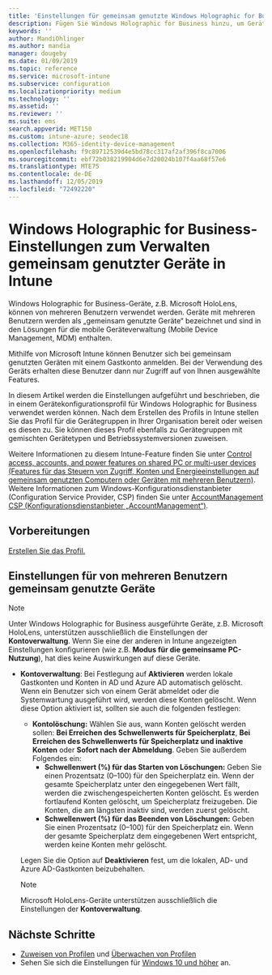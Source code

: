 ```yaml
---
title: 'Einstellungen für gemeinsam genutzte Windows Holographic for Business-Geräte – Microsoft Intune: Azure | Microsoft-Dokumentation'
description: Fügen Sie Windows Holographic for Business hinzu, um Geräte zu konfigurieren, die gemeinsam genutzt oder von mehreren Benutzern in Microsoft Intune verwendet werden. Hier finden Sie die Einstellungen für die Kontoverwaltung und ihren Auswirkungen auf die Geräte (einschließlich Microsoft HoloLens).
keywords: ''
author: MandiOhlinger
ms.author: mandia
manager: dougeby
ms.date: 01/09/2019
ms.topic: reference
ms.service: microsoft-intune
ms.subservice: configuration
ms.localizationpriority: medium
ms.technology: ''
ms.assetid: ''
ms.reviewer: ''
ms.suite: ems
search.appverid: MET150
ms.custom: intune-azure; seodec18
ms.collection: M365-identity-device-management
ms.openlocfilehash: f9c89712539d4e5bd78cc317af2af396f8ca7006
ms.sourcegitcommit: ebf72b038219904d6e7d20024b107f4aa68f57e6
ms.translationtype: MTE75
ms.contentlocale: de-DE
ms.lasthandoff: 12/05/2019
ms.locfileid: "72492220"
---
```

# <a name="windows-holographic-for-business-settings-to-manage-shared-devices-using-intune"></a>Windows Holographic for Business-Einstellungen zum Verwalten gemeinsam genutzter Geräte in Intune

Windows Holographic for Business-Geräte, z.B. Microsoft HoloLens, können von mehreren Benutzern verwendet werden. Geräte mit mehreren Benutzern werden als „gemeinsam genutzte Geräte“ bezeichnet und sind in den Lösungen für die mobile Geräteverwaltung (Mobile Device Management, MDM) enthalten.

Mithilfe von Microsoft Intune können Benutzer sich bei gemeinsam genutzten Geräten mit einem Gastkonto anmelden. Bei der Verwendung des Geräts erhalten diese Benutzer dann nur Zugriff auf von Ihnen ausgewählte Features.

In diesem Artikel werden die Einstellungen aufgeführt und beschrieben, die in einem Gerätekonfigurationsprofil für Windows Holographic for Business verwendet werden können. Nach dem Erstellen des Profils in Intune stellen Sie das Profil für die Gerätegruppen in Ihrer Organisation bereit oder weisen es diesen zu. Sie können dieses Profil ebenfalls zu Gerätegruppen mit gemischten Gerätetypen und Betriebssystemversionen zuweisen.

Weitere Informationen zu diesem Intune-Feature finden Sie unter [Control access, accounts, and power features on shared PC or multi-user devices (Features für das Steuern von Zugriff, Konten und Energieeinstellungen auf gemeinsam genutzten Computern oder Geräten mit mehreren Benutzern)](shared-user-device-settings.md). Weitere Informationen zum Windows-Konfigurationsdienstanbieter (Configuration Service Provider, CSP) finden Sie unter [AccountManagement CSP (Konfigurationsdienstanbieter „AccountManagement“)](https://docs.microsoft.com/windows/client-management/mdm/accountmanagement-csp).

## <a name="before-your-begin"></a>Vorbereitungen

[Erstellen Sie das Profil.](shared-user-device-settings.md)

## <a name="shared-multi-user-device-settings"></a>Einstellungen für von mehreren Benutzern gemeinsam genutzte Geräte

> [!NOTE]
> Unter Windows Holographic for Business ausgeführte Geräte, z.B. Microsoft HoloLens, unterstützen ausschließlich die Einstellungen der **Kontoverwaltung**. Wenn Sie eine der anderen in Intune angezeigten Einstellungen konfigurieren (wie z.B. **Modus für die gemeinsame PC-Nutzung**), hat dies keine Auswirkungen auf diese Geräte.

- **Kontoverwaltung**: Bei Festlegung auf **Aktivieren** werden lokale Gastkonten und Konten in AD und Azure AD automatisch gelöscht. Wenn ein Benutzer sich von einem Gerät abmeldet oder die Systemwartung ausgeführt wird, werden diese Konten gelöscht. Wenn diese Option aktiviert ist, sollten sie auch die folgenden festlegen:
  - **Kontolöschung:** Wählen Sie aus, wann Konten gelöscht werden sollen: **Bei Erreichen des Schwellenwerts für Speicherplatz**, **Bei Erreichen des Schwellenwerts für Speicherplatz und inaktive Konten** oder **Sofort nach der Abmeldung**. Geben Sie außerdem Folgendes ein:
    - **Schwellenwert (%) für das Starten von Löschungen:** Geben Sie einen Prozentsatz (0–100) für den Speicherplatz ein. Wenn der gesamte Speicherplatz unter den eingegebenen Wert fällt, werden die zwischengespeicherten Konten gelöscht. Es werden fortlaufend Konten gelöscht, um Speicherplatz freizugeben. Die Konten, die am längsten inaktiv sind, werden zuerst gelöscht.
    - **Schwellenwert (%) für das Beenden von Löschungen:** Geben Sie einen Prozentsatz (0–100) für den Speicherplatz ein. Wenn der gesamte Speicherplatz dem eingegebenen Wert entspricht, werden keine Konten mehr gelöscht.

  Legen Sie die Option auf **Deaktivieren** fest, um die lokalen, AD- und Azure AD-Gastkonten beizubehalten.

  > [!NOTE]
  > Microsoft HoloLens-Geräte unterstützen ausschließlich die Einstellungen der **Kontoverwaltung**.

## <a name="next-steps"></a>Nächste Schritte

- [Zuweisen von Profilen](device-profile-assign.md) und [Überwachen von Profilen](device-profile-monitor.md)
- Sehen Sie sich die Einstellungen für [Windows 10 und höher](shared-user-device-settings-windows.md) an.
